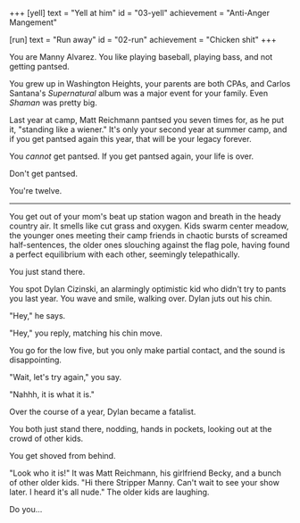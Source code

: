 +++
[yell]
  text = "Yell at him"
  id = "03-yell"
  achievement = "Anti-Anger Mangement"

[run]
  text = "Run away"
  id = "02-run"
  achievement = "Chicken shit"
+++

You are Manny Alvarez. You like playing baseball, playing bass, and not
getting pantsed.

You grew up in Washington Heights, your parents are both CPAs, and
Carlos Santana's _Supernatural_ album was a major event for your family.
Even _Shaman_ was pretty big.

Last year at camp, Matt Reichmann pantsed you seven times for, as he put
it, "standing like a wiener." It's only your second year at summer camp,
and if you get pantsed again this year, that will be your legacy forever.

You *cannot* get pantsed. If you get pantsed again, your life is over.

Don't get pantsed.

You're twelve.

---

You get out of your mom's beat up station wagon and breath in the heady
country air. It smells like cut grass and oxygen. Kids swarm center
meadow, the younger ones meeting their camp friends in chaotic bursts
of screamed half-sentences, the older ones slouching against the flag
pole, having found a perfect equilibrium with each other, seemingly
telepathically.

You just stand there.

You spot Dylan Cizinski, an alarmingly optimistic kid who didn't try to
pants you last year. You wave and smile, walking over. Dylan juts out
his chin.

"Hey," he says.

"Hey," you reply, matching his chin move.

You go for the low five, but you only make partial contact, and the
sound is disappointing.

"Wait, let's try again," you say.

"Nahhh, it is what it is."

Over the course of a year, Dylan became a fatalist.

You both just stand there, nodding, hands in pockets, looking out at the
crowd of other kids.

You get shoved from behind.

"Look who it is!" It was Matt Reichmann, his girlfriend Becky, and a
bunch of other older kids. "Hi there Stripper Manny. Can't wait to see
your show later. I heard it's all nude." The older kids are laughing.

Do you…
